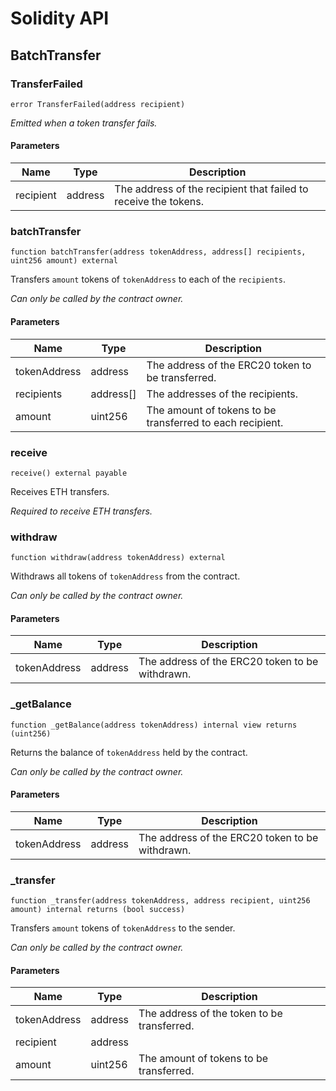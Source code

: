 # Solidity API

## BatchTransfer

### TransferFailed

```solidity
error TransferFailed(address recipient)
```

_Emitted when a token transfer fails._

#### Parameters

| Name | Type | Description |
| ---- | ---- | ----------- |
| recipient | address | The address of the recipient that failed to receive the tokens. |

### batchTransfer

```solidity
function batchTransfer(address tokenAddress, address[] recipients, uint256 amount) external
```

Transfers `amount` tokens of `tokenAddress` to each of the `recipients`.

_Can only be called by the contract owner._

#### Parameters

| Name | Type | Description |
| ---- | ---- | ----------- |
| tokenAddress | address | The address of the ERC20 token to be transferred. |
| recipients | address[] | The addresses of the recipients. |
| amount | uint256 | The amount of tokens to be transferred to each recipient. |

### receive

```solidity
receive() external payable
```

Receives ETH transfers.

_Required to receive ETH transfers._

### withdraw

```solidity
function withdraw(address tokenAddress) external
```

Withdraws all tokens of `tokenAddress` from the contract.

_Can only be called by the contract owner._

#### Parameters

| Name | Type | Description |
| ---- | ---- | ----------- |
| tokenAddress | address | The address of the ERC20 token to be withdrawn. |

### _getBalance

```solidity
function _getBalance(address tokenAddress) internal view returns (uint256)
```

Returns the balance of `tokenAddress` held by the contract.

_Can only be called by the contract owner._

#### Parameters

| Name | Type | Description |
| ---- | ---- | ----------- |
| tokenAddress | address | The address of the ERC20 token to be withdrawn. |

### _transfer

```solidity
function _transfer(address tokenAddress, address recipient, uint256 amount) internal returns (bool success)
```

Transfers `amount` tokens of `tokenAddress` to the sender.

_Can only be called by the contract owner._

#### Parameters

| Name | Type | Description |
| ---- | ---- | ----------- |
| tokenAddress | address | The address of the token to be transferred. |
| recipient | address |  |
| amount | uint256 | The amount of tokens to be transferred. |

